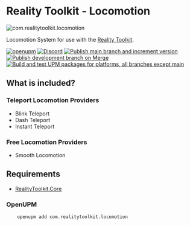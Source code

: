# Reality Toolkit - Locomotion

![com.realitytoolkit.locomotion](https://user-images.githubusercontent.com/9565734/233169992-c9804c91-a573-45af-966f-340f80224009.png)

Locomotion System for use with the [Reality Toolkit](https://www.realitytoolkit.io/).

[![openupm](https://img.shields.io/npm/v/com.realitytoolkit.locomotion?label=openupm&registry_uri=https://package.openupm.com)](https://openupm.com/packages/com.realitytoolkit.locomotion/) [![Discord](https://img.shields.io/discord/597064584980987924.svg?label=&logo=discord&logoColor=ffffff&color=7389D8&labelColor=6A7EC2)](https://discord.gg/hF7TtRCFmB)
[![Publish main branch and increment version](https://github.com/realitycollective/com.realitytoolkit.locomotion/actions/workflows/main-publish.yml/badge.svg)](https://github.com/realitycollective/com.realitytoolkit.locomotion/actions/workflows/main-publish.yml)
[![Publish development branch on Merge](https://github.com/realitycollective/com.realitytoolkit.locomotion/actions/workflows/development-publish.yml/badge.svg)](https://github.com/realitycollective/com.realitytoolkit.locomotion/actions/workflows/development-publish.yml)
[![Build and test UPM packages for platforms, all branches except main](https://github.com/realitycollective/com.realitytoolkit.locomotion/actions/workflows/development-buildandtestupmrelease.yml/badge.svg)](https://github.com/realitycollective/com.realitytoolkit.locomotion/actions/workflows/development-buildandtestupmrelease.yml)

## What is included?

### Teleport Locomotion Providers

- Blink Teleport
- Dash Teleport
- Instant Teleport

### Free Locomotion Providers

- Smooth Locomotion

## Requirements

- [RealityToolkit.Core](https://github.com/realitycollective/com.realitytoolkit.core)

### OpenUPM

```text
    openupm add com.realitytoolkit.locomotion
```